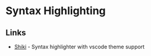 # Syntax Highlighting

## Links

- [Shiki](https://github.com/shikijs/shiki) - Syntax highlighter with vscode theme support
